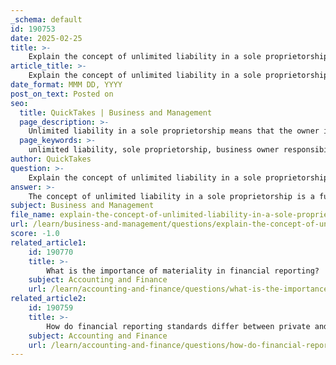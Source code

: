 ```yaml
---
_schema: default
id: 190753
date: 2025-02-25
title: >-
    Explain the concept of unlimited liability in a sole proprietorship.
article_title: >-
    Explain the concept of unlimited liability in a sole proprietorship.
date_format: MMM DD, YYYY
post_on_text: Posted on
seo:
  title: QuickTakes | Business and Management
  page_description: >-
    Unlimited liability in a sole proprietorship means that the owner is personally responsible for all business debts and obligations, exposing their personal assets to risk. This legal characteristic significantly impacts financial security and risk assessment for individuals starting this type of business.
  page_keywords: >-
    unlimited liability, sole proprietorship, business owner responsibility, personal assets, business debts, financial risk, personal liability, tax implications, business life span, legal entity
author: QuickTakes
question: >-
    Explain the concept of unlimited liability in a sole proprietorship.
answer: >-
    The concept of unlimited liability in a sole proprietorship is a fundamental characteristic that distinguishes this form of business organization from others, such as corporations. In a sole proprietorship, the business is owned and operated by a single individual, and there is no legal distinction between the owner and the business entity. This means that the owner is personally responsible for all debts and obligations incurred by the business.\n\n### Key Aspects of Unlimited Liability:\n\n1. **Personal Responsibility for Debts**: The owner of a sole proprietorship is liable for all business debts. If the business takes on debt or faces legal claims, creditors can pursue the owner's personal assets to satisfy those debts. This includes personal savings, property, and other assets.\n\n2. **Risk Exposure**: Unlimited liability poses significant risks, especially in industries that are prone to lawsuits or financial instability. For instance, if a sole proprietor incurs substantial debt and is unable to repay it, creditors can claim personal assets, such as the owner's home or savings, to recover the owed amounts.\n\n3. **Limited Life of the Business**: The sole proprietorship has a limited life, meaning that the business ceases to exist upon the death of the owner or if the owner decides to close the business. This further emphasizes the personal nature of the liability, as the business and the owner are considered the same legal entity.\n\n4. **Tax Implications**: Income generated by the sole proprietorship is reported on the owner's personal tax return, which can simplify tax reporting but also means that the owner is personally liable for any tax obligations arising from the business income.\n\n### Example:\nConsider a sole proprietor who runs a small bakery. If the bakery incurs significant debts due to equipment purchases or operational costs and later faces a downturn in business, the owner must use personal funds to cover these debts. If the debts are substantial and the owner cannot repay them, creditors may seek to recover the owed amounts from the owner's personal assets, such as their home or savings.\n\nIn summary, unlimited liability in a sole proprietorship means that the owner bears full financial responsibility for the business's debts, which can lead to significant personal financial risk. This characteristic is a critical consideration for individuals thinking about starting a sole proprietorship, as it impacts both their financial security and the overall risk profile of their business venture.
subject: Business and Management
file_name: explain-the-concept-of-unlimited-liability-in-a-sole-proprietorship.md
url: /learn/business-and-management/questions/explain-the-concept-of-unlimited-liability-in-a-sole-proprietorship
score: -1.0
related_article1:
    id: 190770
    title: >-
        What is the importance of materiality in financial reporting?
    subject: Accounting and Finance
    url: /learn/accounting-and-finance/questions/what-is-the-importance-of-materiality-in-financial-reporting
related_article2:
    id: 190759
    title: >-
        How do financial reporting standards differ between private and public corporations?
    subject: Accounting and Finance
    url: /learn/accounting-and-finance/questions/how-do-financial-reporting-standards-differ-between-private-and-public-corporations
---
```


&nbsp;